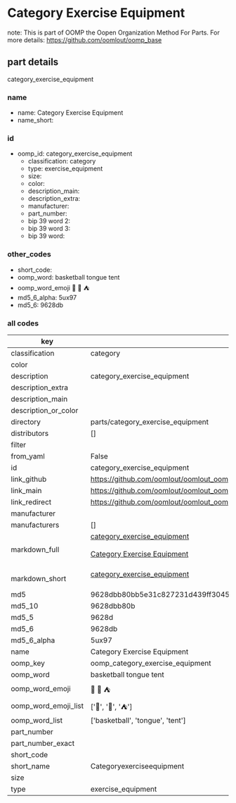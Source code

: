 # Category Exercise Equipment  

note: This is part of OOMP the Oopen Organization Method For Parts. For more details: https://github.com/oomlout/oomp_base

##  part details
  



category_exercise_equipment



### name
* name: Category Exercise Equipment
* name_short: 
### id
* oomp_id: category_exercise_equipment
  * classification: category
  * type: exercise_equipment
  * size: 
  * color: 
  * description_main: 
  * description_extra: 
  * manufacturer: 
  * part_number: 
  * bip 39 word 2: 
  * bip 39 word 3: 
  * bip 39 word: 

### other_codes
* short_code: 
* oomp_word: basketball tongue tent
* oomp_word_emoji :basketball: :tongue: :tent:
* md5_6_alpha: 5ux97
* md5_6: 9628db









### all codes 
| key | value |  
| --- | --- |  
| classification | category |  
| color |  |  
| description | category_exercise_equipment |  
| description_extra |  |  
| description_main |  |  
| description_or_color |   |  
| directory | parts/category_exercise_equipment |  
| distributors | [] |  
| filter |  |  
| from_yaml | False |  
| id | category_exercise_equipment |  
| link_github | https://github.com/oomlout/oomlout_oomp_version_1_messy/tree/main/parts/category_exercise_equipment |  
| link_main | https://github.com/oomlout/oomlout_oomp_version_1_messy/tree/main/parts/category_exercise_equipment |  
| link_redirect | https://github.com/oomlout/oomlout_oomp_version_1_messy/tree/main/parts/category_exercise_equipment |  
| manufacturer |  |  
| manufacturers | [] |  
| markdown_full | [category_exercise_equipment](none)<br>[](none)<br>[Category Exercise Equipment](none)<br><br> |  
| markdown_short | [category_exercise_equipment](none)<br><br> |  
| md5 | 9628dbb80bb5e31c827231d439ff3045 |  
| md5_10 | 9628dbb80b |  
| md5_5 | 9628d |  
| md5_6 | 9628db |  
| md5_6_alpha | 5ux97 |  
| name | Category Exercise Equipment |  
| oomp_key | oomp_category_exercise_equipment |  
| oomp_word | basketball tongue tent |  
| oomp_word_emoji | :basketball: :tongue: :tent: |  
| oomp_word_emoji_list | [':basketball:', ':tongue:', ':tent:'] |  
| oomp_word_list | ['basketball', 'tongue', 'tent'] |  
| part_number |  |  
| part_number_exact |  |  
| short_code |  |  
| short_name | Categoryexerciseequipment |  
| size |  |  
| type | exercise_equipment |  
